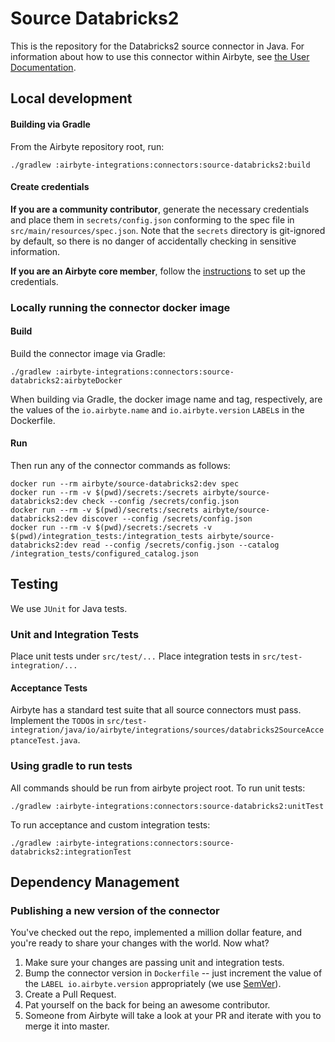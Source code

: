 # Source Databricks2

This is the repository for the Databricks2 source connector in Java.
For information about how to use this connector within Airbyte, see [the User Documentation](https://docs.airbyte.io/integrations/sources/databricks2).

## Local development

#### Building via Gradle
From the Airbyte repository root, run:
```
./gradlew :airbyte-integrations:connectors:source-databricks2:build
```

#### Create credentials
**If you are a community contributor**, generate the necessary credentials and place them in `secrets/config.json` conforming to the spec file in `src/main/resources/spec.json`.
Note that the `secrets` directory is git-ignored by default, so there is no danger of accidentally checking in sensitive information.

**If you are an Airbyte core member**, follow the [instructions](https://docs.airbyte.io/connector-development#using-credentials-in-ci) to set up the credentials.

### Locally running the connector docker image

#### Build
Build the connector image via Gradle:
```
./gradlew :airbyte-integrations:connectors:source-databricks2:airbyteDocker
```
When building via Gradle, the docker image name and tag, respectively, are the values of the `io.airbyte.name` and `io.airbyte.version` `LABEL`s in
the Dockerfile.

#### Run
Then run any of the connector commands as follows:
```
docker run --rm airbyte/source-databricks2:dev spec
docker run --rm -v $(pwd)/secrets:/secrets airbyte/source-databricks2:dev check --config /secrets/config.json
docker run --rm -v $(pwd)/secrets:/secrets airbyte/source-databricks2:dev discover --config /secrets/config.json
docker run --rm -v $(pwd)/secrets:/secrets -v $(pwd)/integration_tests:/integration_tests airbyte/source-databricks2:dev read --config /secrets/config.json --catalog /integration_tests/configured_catalog.json
```

## Testing
We use `JUnit` for Java tests.

### Unit and Integration Tests
Place unit tests under `src/test/...`
Place integration tests in `src/test-integration/...` 

#### Acceptance Tests
Airbyte has a standard test suite that all source connectors must pass. Implement the `TODO`s in
`src/test-integration/java/io/airbyte/integrations/sources/databricks2SourceAcceptanceTest.java`.

### Using gradle to run tests
All commands should be run from airbyte project root.
To run unit tests:
```
./gradlew :airbyte-integrations:connectors:source-databricks2:unitTest
```
To run acceptance and custom integration tests:
```
./gradlew :airbyte-integrations:connectors:source-databricks2:integrationTest
```

## Dependency Management

### Publishing a new version of the connector
You've checked out the repo, implemented a million dollar feature, and you're ready to share your changes with the world. Now what?
1. Make sure your changes are passing unit and integration tests.
1. Bump the connector version in `Dockerfile` -- just increment the value of the `LABEL io.airbyte.version` appropriately (we use [SemVer](https://semver.org/)).
1. Create a Pull Request.
1. Pat yourself on the back for being an awesome contributor.
1. Someone from Airbyte will take a look at your PR and iterate with you to merge it into master.
